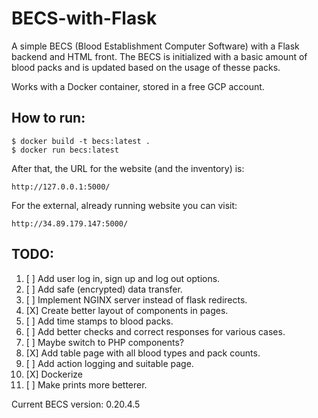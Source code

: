 # BECS-with-Flask
A simple BECS (Blood Establishment Computer Software) with a Flask backend and HTML front. The BECS is initialized with a basic amount of blood packs and is updated based on the usage of thesse packs.

Works with a Docker container, stored in a free GCP account.

## How to run:
```
$ docker build -t becs:latest .
$ docker run becs:latest
```
After that, the URL for the website (and the inventory) is:
```
http://127.0.0.1:5000/
```

For the external, already running website you can visit:
```
http://34.89.179.147:5000/
```

## TODO:
1. [ ] Add user log in, sign up and log out options.
2. [ ] Add safe (encrypted) data transfer.
3. [ ] Implement NGINX server instead of flask redirects.
4. [X] Create better layout of components in pages.
5. [ ] Add time stamps to blood packs.
6. [ ] Add better checks and correct responses for various cases.
7. [ ] Maybe switch to PHP components?
8. [X] Add table page with all blood types and pack counts.
9. [ ] Add action logging and suitable page.
10. [X] Dockerize
11. [ ] Make prints more betterer.


Current BECS version: 0.20.4.5